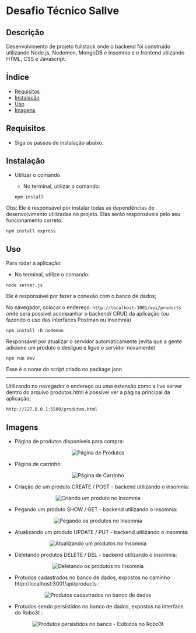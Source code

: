 #  Desafio Técnico Sallve 

## Descrição
Desenvolvimento de projeto fullstack onde o backend foi construído utilizando Node.js, Nodemon, MongoDB e Insomnia e o frontend utiizando HTML, CSS e Javascript. 


## Índice
- [Requisitos](#Requisitos)
- [Instalação](#Instalação)
- [Uso](#Uso)
- [Imagens](#Imagens)



## Requisitos
- Siga os passos de instalação abaixo. 

## Instalação
- Utilizar o comando
  - No terminal, utilizar o comando: 

  ``` 
  npm install 
  ```
Obs: Ele é responsável por instalar todas as dependências de desenvolvimento utilizadas no projeto. Elas serão responsáveis pelo seu funcionamento correto. 

```
npm install express
```


## Uso
Para rodar a aplicação:
- No terminal, utilize o comando:
```
node server.js
```

Ele é responsável por fazer a conexão com o banco de dados;

No navegador, colocar o endereço: `http://localhost:3001/api/products` onde será possível acompanhar o backend/ CRUD da aplicação (ou fazendo o uso das interfaces Postman ou Insomnia)

```
npm install -D nodemon
```

Responsável por atualizar o servidor automaticamente (evita que a gente adicione um produto e desligue e ligue o servidor novamente)

```
npm run dev
```

Esse é o nome do script criado no package.json

---
Utilizando no navegador o endereço ou uma extensão como a live server dentro do arquivo produtos.html é possível ver a página principal da aplicação;
```
http://127.0.0.1:5500/produtos.html
```

## Imagens

- Página de produtos disponíveis para compra:

<p align="center">
  <img src="./imagens/produtos.gif" title="Página de Produtos">
</p>

- Página de carrinho:

<p align="center">
  <img src="./imagens/carrinho.gif" title="Página de Carrinho">
</p>

- Criação de um produto CREATE / POST - backend utilizando o insomnia:

<p align="center">
  <img src="./imagens/createpostback.gif" title="Criando um produto no Insomnia">
</p>

- Pegando um produto SHOW / GET - backend utilizando o insomnia:

<p align="center">
  <img src="./imagens/showgetback.gif" title="Pegando os produtos no Insomnia">
</p>

- Atualizando um produto UPDATE / PUT - backend utilizando o insomnia:

<p align="center">
  <img src="./imagens/updateputback.gif" title="Atualizando um produtos no Insomnia">
</p>

- Deletando produtos DELETE / DEL - backend utilizando o insomnia:

<p align="center">
  <img src="./imagens/deletedelback.gif" title="Deletando os produtos no Insomnia">
</p>

- Protudos cadastrados no banco de dados, expostos no caminho http://localhost:3001/api/products :

<p align="center">
  <img src="./imagens/productsteste.png" title="Produtos cadastrados no banco de dados">
</p>

- Protudos sendo persistidos no banco de dados, expostos na interface do Robo3t :

<p align="center">
  <img src="./imagens/robo3tdata.png" title="Produtos persistidos no banco - Exibidos no Robo3t">
</p>

